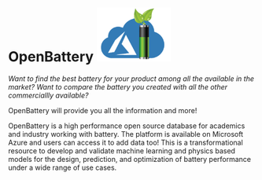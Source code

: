 # OpenBattery                 <img src="doc/LOGO.png" with="110" height="110">

*Want to find the best battery for your product among all the available in the market?
Want to compare the battery you created with all the other commerciallly available?*

OpenBattery will provide you all the information and more!

OpenBattery is a high performance open source database for academics and industry working with battery.
The platform is available on Microsoft Azure and users can access it to add data too!
This is a transformational resource to develop and validate machine learning and physics based models for the design, prediction, and optimization of battery performance under a wide range of use cases.


